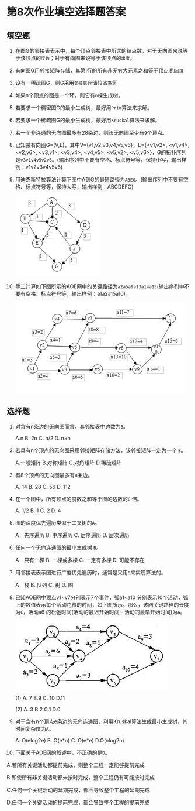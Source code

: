 # 第8次作业填空选择题答案

## 填空题

1. 在图G的邻接表表示中，每个顶点邻接表中所含的结点数，对于无向图来说等于该顶点的`度数`；对于有向图来说等于该顶点的`出度`。

2. 有向图G用邻接矩阵存储，其第i行的所有非无穷大元素之和等于顶点i的`出度`

3. 设有一稀疏图G，则G采用`邻接表`存储较省空间

4. 如果n个顶点的图是一个环，则它有`n`棵生成树。

5. 若要求一个稠密图G的最小生成树，最好用`Prim`算法来求解。

6. 若要求一个稀疏图G的最小生成树，最好用`Kruskal`算法来求解。

7. 若一个非连通的无向图最多有28条边，则该无向图至少有`9`个顶点。

8. 已知某有向图G=(V,E)，其中V={v1,v2,v3,v4,v5,v6}，E={<v1,v2>, <v1,v4>, <v2,v6>, <v3,v1>, <v3,v4>, <v4,v5>, <v5,v2>, <v5,v6>}，G的拓扑序列是`v3v1v4v5v2v6`。(输出序列中不要有空格、标点符号等，保持小写，输出样例：v1v2v3v4v5v6)

9. 用迪杰斯特拉算法计算下图中A到G的最短路径为`ABEG`。(输出序列中不要有空格、标点符号等，保持大写，输出样例：ABCDEFG)

   ![shortest](images/shortest5925.png)

10. 手工计算如下图所示的AOE网中的关键路径为`a2a5a9a13a14a15`(输出序列中不要有空格、标点符号等，输出样例：a1a2a15a10)。

    ![AOE_1](images/AOE25925.png)

## 选择题

1. 对含有n条边的无向图而言，其邻接表中边数为`B`。

    A.n          B. 2n             C. n/2                D. n×n

2. 若具有n个顶点的无向图采用邻接矩阵存储方法，该邻接矩阵一定为一个 `B`。

    A.一般矩阵        B.对称矩阵        C.对角矩阵        D.稀疏矩阵

3. 有8个顶点的无向图最多有`B`条边。

    A. 14     B. 28     C. 56     D. 112

4. 在一个图中，所有顶点的度数之和等于图的边数的`C` 倍。

    A. 1/2      B. 1      C. 2      D. 4

5. 图的深度优先遍历类似于二叉树的`A`。

    A．先序遍历      B. 中序遍历     C. 后序遍历    D. 层次遍历

6. 任何一个无向连通图的最小生成树 `B`。

    A．只有一棵     B. 一棵或多棵     C. 一定有多棵    D. 可能不存在

7. 用邻接表表示图进行广度优先遍历时，通常是采用`B`来实现算法的。

    A．栈            B. 队列            C. 树             D. 图

8. 已知AOE网中顶点v1~v7分别表示7个事件，弧a1~a10 分别表示10个活动，弧上的数值表示每个活动花费的时间，如下图所示。那么，该网关键路径的长度为`C`，活动a6 的松弛时间(活动的最迟开始时间 - 活动的最早开始时间)为`A`。

    ![AOE_2](images/AOE5925.PNG)

    (1) A. 7      B.9       C. 10        D.11

    (2) A. 3      B.2       C.1           D.0

9. 对于含有n个顶点e条边的无向连通图，利用Kruskal算法生成最小生成树，其时间复杂度为`A`。

    A. O(elog2e)      B. O(e\*n)        C. O(e\*e)           D.O(nlog2n)

10. 下面关于AOE网的叙述中，不正确的是`D`。

  A.若所有关键活动都提前完成，则整个工程一定能够提前完成

  B.即使所有非关键活动都未按时完成，整个工程仍有可能按时完成

  C.任何一个关键活动的延期完成，都会导致整个工程的延期完成

  D.任何一个关键活动的提前完成，都会导致整个工程的提前完成